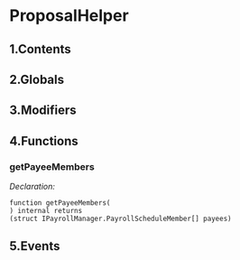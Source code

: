 # ProposalHelper





## 1.Contents
<!-- START doctoc -->
<!-- END doctoc -->

## 2.Globals

## 3.Modifiers

## 4.Functions

### getPayeeMembers



*Declaration:*
```solidity
function getPayeeMembers(
) internal returns
(struct IPayrollManager.PayrollScheduleMember[] payees)
```




## 5.Events
